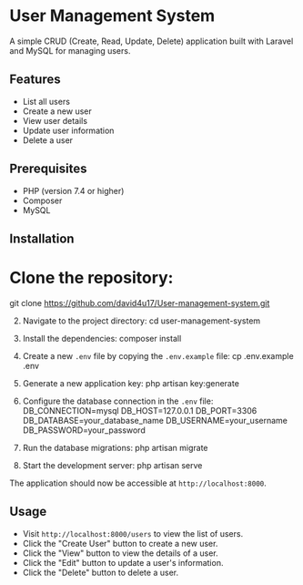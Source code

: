 # User Management System

A simple CRUD (Create, Read, Update, Delete) application built with Laravel and MySQL for managing users.

## Features

- List all users
- Create a new user
- View user details
- Update user information
- Delete a user

## Prerequisites

- PHP (version 7.4 or higher)
- Composer
- MySQL

## Installation

# Clone the repository:
git clone https://github.com/david4u17/User-management-system.git

2. Navigate to the project directory:
cd user-management-system

3. Install the dependencies:
composer install

4. Create a new `.env` file by copying the `.env.example` file:
cp .env.example .env

5. Generate a new application key:
php artisan key:generate

6. Configure the database connection in the `.env` file:
DB_CONNECTION=mysql
DB_HOST=127.0.0.1
DB_PORT=3306
DB_DATABASE=your_database_name
DB_USERNAME=your_username
DB_PASSWORD=your_password

7. Run the database migrations:
php artisan migrate

8. Start the development server:
php artisan serve

The application should now be accessible at `http://localhost:8000`.

## Usage

- Visit `http://localhost:8000/users` to view the list of users.
- Click the "Create User" button to create a new user.
- Click the "View" button to view the details of a user.
- Click the "Edit" button to update a user's information.
- Click the "Delete" button to delete a user.

